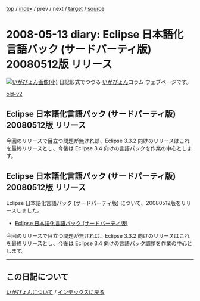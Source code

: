 [top](https://igapyon.github.io/diary/) 
 / [index](https://igapyon.github.io/diary/2008/index.html) 
 / prev 
 / next 
 / [target](https://igapyon.github.io/diary/2008/ig080513.html) 
 / [source](https://github.com/igapyon/diary/blob/gh-pages/2008/ig080513.html.src.md) 

2008-05-13 diary: Eclipse 日本語化言語パック (サードパーティ版) 20080512版 リリース
=====================================================================================================
[![いがぴょん画像(小)](https://igapyon.github.io/diary/images/iga200306s.jpg "いがぴょん")](https://igapyon.github.io/diary/memo/memoigapyon.html) 日記形式でつづる [いがぴょん](https://igapyon.github.io/diary/memo/memoigapyon.html)コラム ウェブページです。

[old-v2](ig080513-orig.html)

## Eclipse 日本語化言語パック (サードパーティ版) 20080512版 リリース

今回のリリースで目立つ問題が無ければ、Eclipse 3.3.2 向けのリリースはこれを最終リリースとし、今後は Eclipse 3.4 向けの言語パックを作業の中心とします。


## Eclipse 日本語化言語パック (サードパーティ版) 20080512版 リリース

Eclipse 日本語化言語パック (サードパーティ版) について、20080512版をリリースしました。


* [Eclipse 日本語化言語パック (サードパーティ版)](http://www.igapyon.jp/blanco/nlpack/eclipse/)

今回のリリースで目立つ問題が無ければ、Eclipse 3.3.2 向けのリリースはこれを最終リリースとし、今後は Eclipse 3.4 向けの言語パック調整を作業の中心とします。


----------------------------------------------------------------------------------------------------

## この日記について
[いがぴょんについて](https://igapyon.github.io/diary/memo/memoigapyon.html) / [インデックスに戻る](https://igapyon.github.io/diary/idxall.html)
